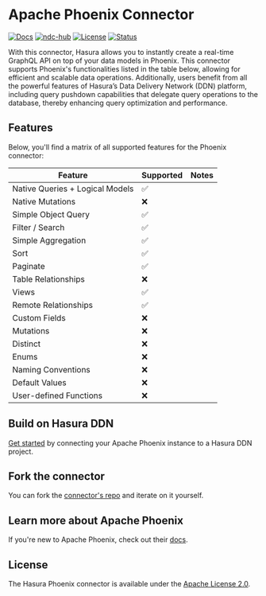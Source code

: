 # Apache Phoenix Connector

[![Docs](https://img.shields.io/badge/docs-v3.x-brightgreen.svg?style=flat)](https://hasura.io/docs/3.0/getting-started/overview/)
[![ndc-hub](https://img.shields.io/badge/ndc--hub-phoenix-blue.svg?style=flat)](https://hasura.io/connectors/phoenix)
[![License](https://img.shields.io/badge/license-Apache--2.0-purple.svg?style=flat)](LICENSE.txt)
[![Status](https://img.shields.io/badge/status-alpha-yellow.svg?style=flat)](./readme.md)

With this connector, Hasura allows you to instantly create a real-time GraphQL API on top of your data models in
Phoenix. This connector supports Phoenix's functionalities listed in the table below, allowing for
efficient and scalable data operations. Additionally, users benefit from all the powerful features of Hasura’s Data
Delivery Network (DDN) platform, including query pushdown capabilities that delegate query operations to the database,
thereby enhancing query optimization and performance.

## Features

Below, you'll find a matrix of all supported features for the Phoenix connector:

| Feature                         | Supported | Notes |
| ------------------------------- | --------- | ----- |
| Native Queries + Logical Models | ✅        |       |
| Native Mutations                | ❌        |       |
| Simple Object Query             | ✅        |       |
| Filter / Search                 | ✅        |       |
| Simple Aggregation              | ✅        |       |
| Sort                            | ✅        |       |
| Paginate                        | ✅        |       |
| Table Relationships             | ❌        |       |
| Views                           | ✅        |       |
| Remote Relationships            | ✅        |       |
| Custom Fields                   | ❌        |       |
| Mutations                       | ❌        |       |
| Distinct                        | ❌        |       |
| Enums                           | ❌        |       |
| Naming Conventions              | ❌        |       |
| Default Values                  | ❌        |       |
| User-defined Functions          | ❌        |       |

## Build on Hasura DDN

[Get started](https://hasura.io/docs/3.0/how-to-build-with-ddn/with-apache-phoenix) by connecting your Apache Phoenix instance to a Hasura DDN project.

## Fork the connector

You can fork the [connector's repo](https://github.com/hasura/ndc-jvm-mono) and iterate on it yourself.

## Learn more about Apache Phoenix

If you're new to Apache Phoenix, check out their [docs](https://phoenix.apache.org/Phoenix-in-15-minutes-or-less.html).

## License

The Hasura Phoenix connector is available under the [Apache License
2.0](https://www.apache.org/licenses/LICENSE-2.0).

